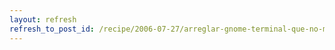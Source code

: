 ```yaml
---
layout: refresh
refresh_to_post_id: /recipe/2006-07-27/arreglar-gnome-terminal-que-no-muestra-tildes-ni-ees
---
```

